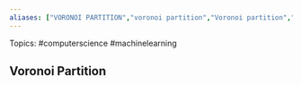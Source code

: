```yaml
---
aliases: ["VORONOI PARTITION","voronoi partition","Voronoi partition","Voronoi partitions","voronoi partitions"] 
---
```

Topics: #computerscience #machinelearning 

## Voronoi Partition

